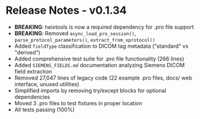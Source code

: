 # Release Notes - v0.1.34

- **BREAKING**: twixtools is now a required dependency for .pro file support
- **BREAKING**: Removed `async_load_pro_session()`, `parse_protocol_parameters()`, `extract_from_xprotocol()`
- Added `fieldType` classification to DICOM tag metadata ("standard" vs "derived")
- Added comprehensive test suite for .pro file functionality (266 lines)
- Added `SIEMENS_FIELDS.md` documentation analyzing Siemens DICOM field extraction
- Removed 27,047 lines of legacy code (22 example .pro files, docs/ web interface, unused utilities)
- Simplified imports by removing try/except blocks for optional dependencies
- Moved 3 .pro files to test fixtures in proper location
- All tests passing (100%)
